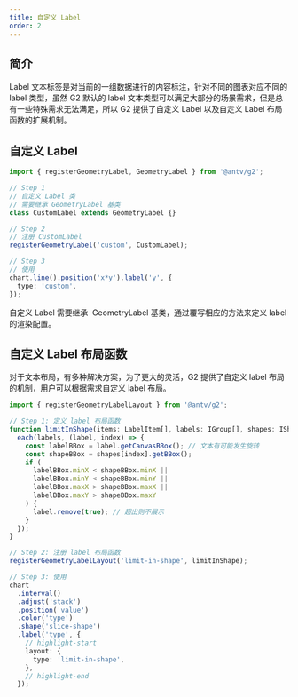 ```yaml
---
title: 自定义 Label
order: 2
---
```


## 简介

Label 文本标签是对当前的一组数据进行的内容标注，针对不同的图表对应不同的 label 类型，虽然 G2 默认的 label 文本类型可以满足大部分的场景需求，但是总有一些特殊需求无法满足，所以 G2 提供了自定义 Label 以及自定义 Label 布局函数的扩展机制。

## 自定义 Label

```typescript
import { registerGeometryLabel, GeometryLabel } from '@antv/g2';

// Step 1
// 自定义 Label 类
// 需要继承 GeometryLabel 基类
class CustomLabel extends GeometryLabel {}

// Step 2
// 注册 CustomLabel
registerGeometryLabel('custom', CustomLabel);

// Step 3
// 使用
chart.line().position('x*y').label('y', {
  type: 'custom',
});
```

自定义 Label 需要继承  GeometryLabel 基类，通过覆写相应的方法来定义 label 的渲染配置。

<!-- 关于  GeometryLabel 类的详细介绍请阅读 [API 文档](../../api/register#g2registergeometrylabel)。 -->

## 自定义 Label 布局函数

对于文本布局，有多种解决方案，为了更大的灵活，G2 提供了自定义 label 布局的机制，用户可以根据需求自定义 label 布局。

```typescript
import { registerGeometryLabelLayout } from '@antv/g2';

// Step 1: 定义 label 布局函数
function limitInShape(items: LabelItem[], labels: IGroup[], shapes: IShape[] | IGroup[], region: BBox) {
  each(labels, (label, index) => {
    const labelBBox = label.getCanvasBBox(); // 文本有可能发生旋转
    const shapeBBox = shapes[index].getBBox();
    if (
      labelBBox.minX < shapeBBox.minX ||
      labelBBox.minY < shapeBBox.minY ||
      labelBBox.maxX > shapeBBox.maxX ||
      labelBBox.maxY > shapeBBox.maxY
    ) {
      label.remove(true); // 超出则不展示
    }
  });
}

// Step 2: 注册 label 布局函数
registerGeometryLabelLayout('limit-in-shape', limitInShape);

// Step 3: 使用
chart
  .interval()
  .adjust('stack')
  .position('value')
  .color('type')
  .shape('slice-shape')
  .label('type', {
    // highlight-start
    layout: {
      type: 'limit-in-shape',
    },
    // highlight-end
  });
```

<!-- 关于 `registerGeometryLabelLayout(type: string, layoutFn: GeometryLabelsLayoutFn)`  接口的详细使用，请阅读 [API 文档](../../api/register#g2registergeometrylabellayout)。 -->
